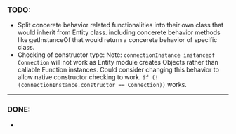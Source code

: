 ### TODO:
- Split concerete behavior related functionalities into their own class that would inherit from Entity class. including concerete behavior methods like getInstanceOf that would return a concerete behavior of specific class.
- Checking of constructor type: 
Note: `connectionInstance instanceof Connection` will not work as Entity module creates Objects rather than callable Function instances. Could consider changing this behavior to allow native constructor checking to work.
`if (!(connectionInstance.constructor == Connection))` works.



___
### DONE:
- ~~~~